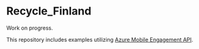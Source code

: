 # Recycle_Finland

Work on progress. 

This repository includes examples utilizing [Azure Mobile Engagement API](https://azure.microsoft.com/en-us/services/mobile-engagement/). 